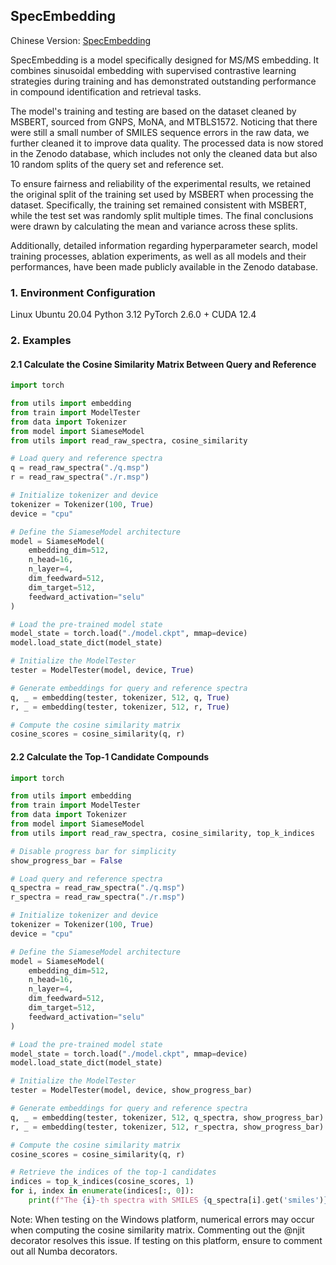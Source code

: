 ## SpecEmbedding

Chinese Version: [SpecEmbedding](./doc/README_zh.md)

SpecEmbedding is a model specifically designed for MS/MS embedding. It combines sinusoidal embedding with supervised contrastive learning strategies during training and has demonstrated outstanding performance in compound identification and retrieval tasks.

The model's training and testing are based on the dataset cleaned by MSBERT, sourced from GNPS, MoNA, and MTBLS1572. Noticing that there were still a small number of SMILES sequence errors in the raw data, we further cleaned it to improve data quality. The processed data is now stored in the Zenodo database, which includes not only the cleaned data but also 10 random splits of the query set and reference set.

To ensure fairness and reliability of the experimental results, we retained the original split of the training set used by MSBERT when processing the dataset. Specifically, the training set remained consistent with MSBERT, while the test set was randomly split multiple times. The final conclusions were drawn by calculating the mean and variance across these splits.

Additionally, detailed information regarding hyperparameter search, model training processes, ablation experiments, as well as all models and their performances, have been made publicly available in the Zenodo database.

### 1. Environment Configuration
Linux Ubuntu 20.04
Python 3.12
PyTorch 2.6.0 + CUDA 12.4

### 2. Examples
#### 2.1 Calculate the Cosine Similarity Matrix Between Query and Reference

```python
import torch

from utils import embedding
from train import ModelTester
from data import Tokenizer
from model import SiameseModel
from utils import read_raw_spectra, cosine_similarity

# Load query and reference spectra
q = read_raw_spectra("./q.msp")
r = read_raw_spectra("./r.msp")

# Initialize tokenizer and device
tokenizer = Tokenizer(100, True)
device = "cpu"

# Define the SiameseModel architecture
model = SiameseModel(
    embedding_dim=512,
    n_head=16,
    n_layer=4,
    dim_feedward=512,
    dim_target=512,
    feedward_activation="selu"
)

# Load the pre-trained model state
model_state = torch.load("./model.ckpt", mmap=device)
model.load_state_dict(model_state)

# Initialize the ModelTester
tester = ModelTester(model, device, True)

# Generate embeddings for query and reference spectra
q, _ = embedding(tester, tokenizer, 512, q, True)
r, _ = embedding(tester, tokenizer, 512, r, True)

# Compute the cosine similarity matrix
cosine_scores = cosine_similarity(q, r)
```

#### 2.2 Calculate the Top-1 Candidate Compounds

```python
import torch

from utils import embedding
from train import ModelTester
from data import Tokenizer
from model import SiameseModel
from utils import read_raw_spectra, cosine_similarity, top_k_indices

# Disable progress bar for simplicity
show_progress_bar = False

# Load query and reference spectra
q_spectra = read_raw_spectra("./q.msp")
r_spectra = read_raw_spectra("./r.msp")

# Initialize tokenizer and device
tokenizer = Tokenizer(100, True)
device = "cpu"

# Define the SiameseModel architecture
model = SiameseModel(
    embedding_dim=512,
    n_head=16,
    n_layer=4,
    dim_feedward=512,
    dim_target=512,
    feedward_activation="selu"
)

# Load the pre-trained model state
model_state = torch.load("./model.ckpt", mmap=device)
model.load_state_dict(model_state)

# Initialize the ModelTester
tester = ModelTester(model, device, show_progress_bar)

# Generate embeddings for query and reference spectra
q, _ = embedding(tester, tokenizer, 512, q_spectra, show_progress_bar)
r, _ = embedding(tester, tokenizer, 512, r_spectra, show_progress_bar)

# Compute the cosine similarity matrix
cosine_scores = cosine_similarity(q, r)

# Retrieve the indices of the top-1 candidates
indices = top_k_indices(cosine_scores, 1)
for i, index in enumerate(indices[:, 0]):
    print(f"The {i}-th spectra with SMILES {q_spectra[i].get('smiles')} most similar compound is {r_spectra[index].get('smiles')}")
```

Note: When testing on the Windows platform, numerical errors may occur when computing the cosine similarity matrix. Commenting out the @njit decorator resolves this issue. If testing on this platform, ensure to comment out all Numba decorators.